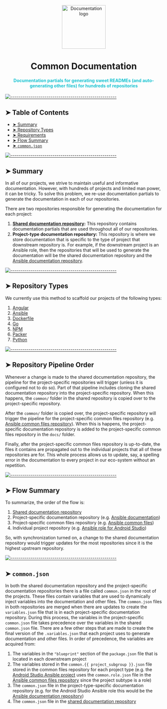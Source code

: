 <div align="center">
  <center>
    <a href="https://gitlab.com/megabyte-labs/documentation">
      <img width="140" height="140" alt="Documentation logo" src="https://gitlab.com/megabyte-labs/documentation/shared/-/raw/master/logo.png" />
    </a>
  </center>
</div>
<div align="center">
  <center><h1>Common Documentation</h1></center>
  <center><h4 style="color: #18c3d1;">Documentation partials for generating sweet READMEs (and auto-generating other files) for hundreds of repositories</h4></center>
</div>

[![-----------------------------------------------------](https://gitlab.com/megabyte-labs/assets/-/raw/master/png/aqua-divider.png)](#-table-of-contents)

## ➤ Table of Contents

- [➤ Summary](#-summary)
- [➤ Repository Types](#-repository-types)
- [➤ Requirements](#-repository-pipeline-order)
- [➤ Flow Summary](#-flow-summary)
- [➤ `common.json`](#-common-json)

[![-----------------------------------------------------](https://gitlab.com/megabyte-labs/assets/-/raw/master/png/aqua-divider.png)](#-summary)

## ➤ Summary

In all of our projects, we strive to maintain useful and informative documentation. However, with hundreds of projects and limited man power, it can be tricky. To solve this problem, we re-use documentation partials to generate the documentation in each of our repositories.

There are two repositories responsible for generating the documentation for each project:

1. **[Shared documentation repository](https://gitlab.com/megabyte-labs/documentation/shared):** This repository contains documentation partials that are used throughout all of our repositories.
2. **Project-type documentation repository:** This repository is where we store documentation that is specific to the type of project that downstream repository is. For example, if the downstream project is an Ansible role, then the repositories that will be used to generate the documentation will be the shared documentation repository and the [Ansible documentation repository](https://gitlab.com/megabyte-labs/documentation/ansible).

[![-----------------------------------------------------](https://gitlab.com/megabyte-labs/assets/-/raw/master/png/aqua-divider.png)](#-repository-types)

## ➤ Repository Types

We currently use this method to scaffold our projects of the following types:

1. [Angular](https://gitlab.com/megabyte-labs/documentation/angular)
2. [Ansible](https://gitlab.com/megabyte-labs/documentation/ansible)
3. [Dockerfile](https://gitlab.com/megabyte-labs/documentation/dockerfile)
4. [Go](https://gitlab.com/megabyte-labs/documentation/go)
5. [NPM](https://gitlab.com/megabyte-labs/documentation/npm)
6. [Packer](https://gitlab.com/megabyte-labs/documentation/packer)
7. [Python](https://gitlab.com/megabyte-labs/documentation/python)

[![-----------------------------------------------------](https://gitlab.com/megabyte-labs/assets/-/raw/master/png/aqua-divider.png)](#-repository-pipeline-order)

## ➤ Repository Pipeline Order

Whenever a change is made to the shared documentation repository, the pipeline for the project-specific repositories will trigger (unless it is configured not to do so). Part of that pipeline includes cloning the shared documentation repository into the project-specific repository. When this happens, the `common/` folder in the shared repository is copied over to the project-specific repository.

After the `common/` folder is copied over, the project-specific repository will trigger the pipeline for the project-specific common files repository (e.g. [Ansible common files repository](https://gitlab.com/megabyte-labs/common/ansible)). When this is happens, the project-specific documentation repository is added to the project-specific common files repository in the `docs/` folder.

Finally, after the project-specific common files repository is up-to-date, the files it contains are propagated out to the individual projects that all of these repositories are for. This whole process allows us to update, say, a spelling error in the documentation to every project in our eco-system without an repetition.

[![-----------------------------------------------------](https://gitlab.com/megabyte-labs/assets/-/raw/master/png/aqua-divider.png)](#-flow-summary)

## ➤ Flow Summary

To summarize, the order of the flow is:

1. [Shared documentation repository](https://gitlab.com/megabyte-labs/documentation/shared)
2. Project-specific documentation repository (e.g. [Ansible documentation](https://gitlab.com/megabyte-labs/documentation/ansible))
3. Project-specific common files repository (e.g. [Ansible common files](https://gitlab.com/megabyte-labs/common/ansible))
4. Individual project repository (e.g. [Ansible role for Android Studio](https://gitlab.com/megabyte-labs/ansible-roles/androidstudio))

So, with synchronization turned on, a change to the shared documentation repository would trigger updates for the most repositories since it is the highest upstream repository.

[![-----------------------------------------------------](https://gitlab.com/megabyte-labs/assets/-/raw/master/png/aqua-divider.png)](#-common-json)

## ➤ `common.json`

In both the shared documentation repository and the project-specific documentation repositories there is a file called `common.json` in the root of the projects. These files contain variables that are used to dynamically inject variables into the documentation and other files. The `common.json` files in both repositories are merged when there are updates to create the `variables.json` file that is in each project-specific documentation repository. During this process, the variables in the project-specific `common.json` file takes precedence over the variables in the shared `common.json` file. There are a few other steps that are made to create the final version of the `.variables.json` that each project uses to generate documentation and other files. In order of precedence, the variables are acquired from:

1. The variables in the `"blueprint"` section of the `package.json` file that is located in each downstream project
2. The variables stored in the `common.{{ project_subgroup }}.json` file stored in the common files repository for each project type (e.g. the [Android Studio Ansible project](https://gitlab.com/megabyte-labs/ansible-roles/androidstudio) uses the `common.role.json` file in the [Ansible common files repository](https://gitlab.com/megabyte-labs/common/ansible) since the project subtype is a role)
3. The `common.json` file in the project-type-specific documentation repository (e.g. for the Android Studio Ansible role this would be the [Ansible documentation repository](https://gitlab.com/megabyte-labs/documentation/ansible))
4. The `common.json` file in the [shared documentation repository](https://gitlab.com/megabyte-labs/documentation/shared)
